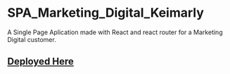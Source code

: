 # SPA_Marketing_Digital_Keimarly

A Single Page Aplication made with React and react router for a Marketing Digital customer.

## [Deployed Here](keicisnero-digital-marketing.web.app)